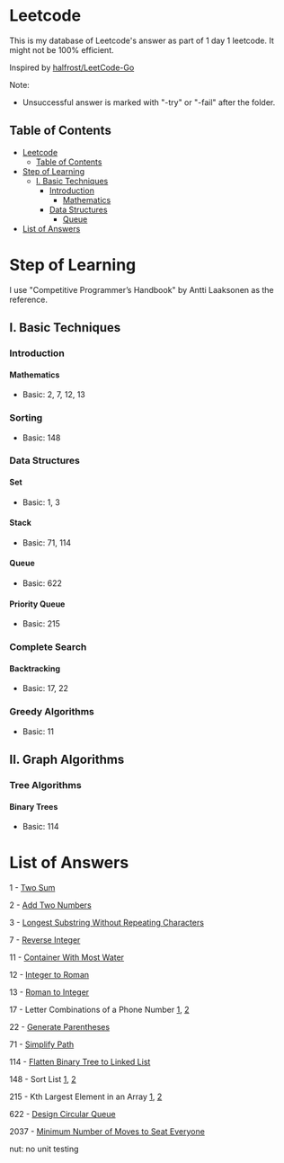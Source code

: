 # Leetcode

This is my database of Leetcode's answer as part of 1 day 1 leetcode. It might not be 100% efficient.

Inspired by [halfrost/LeetCode-Go](https://github.com/halfrost/LeetCode-Go)

Note:

- Unsuccessful answer is marked with "-try" or "-fail" after the folder.

## Table of Contents
- [Leetcode](#leetcode)
   * [Table of Contents](#table-of-contents)
- [Step of Learning](#step-of-learning)
   * [I. Basic Techniques](#i-basic-techniques)
      + [Introduction](#introduction)
         - [Mathematics](#mathematics)
      + [Data Structures](#data-structures)
         - [Queue](#queue)
- [List of Answers](#list-of-answers)

# Step of Learning
I use "Competitive Programmer’s Handbook" by Antti Laaksonen as the reference.

## I. Basic Techniques

### Introduction

#### Mathematics
  - Basic: 2, 7, 12, 13

### Sorting
  - Basic: 148

### Data Structures

#### Set
  - Basic: 1, 3

#### Stack
  - Basic: 71, 114

#### Queue
  - Basic: 622

#### Priority Queue
  - Basic: 215

### Complete Search
#### Backtracking
  - Basic: 17, 22

### Greedy Algorithms
  - Basic: 11

## II. Graph Algorithms

### Tree Algorithms

#### Binary Trees
- Basic: 114

# List of Answers
1 - [Two Sum](./0001.Two-Sum/1/two_sum.go)

2 - [Add Two Numbers](./0002.Add-Two-Numbers/1/add_two_numbers.go)

3 - [Longest Substring Without Repeating Characters](./0003.Longest-Substring-Without-Repeating-Characters/1/longest_substring_without_repeating_characters.go)

7 - [Reverse Integer](./0007.Reverse-Integer/1/reverse_integer.go)

11 - [Container With Most Water](./0011.Container-With-Most-Water/1/container_with_most_water.go)

12 - [Integer to Roman](./0012.Integer-to-Roman/1/integer_to_roman.go)

13 - [Roman to Integer](./0013.Roman-to-Integer/1/roman_to_integer.go)

17 - Letter Combinations of a Phone Number [1](./0017.Letter-Combinations-of-a-Phone-Number/1/letter_combinations_of_a_phone_number.go), [2](./0017.Letter-Combinations-of-a-Phone-Number/2/letter_combinations_of_a_phone_number.go)

22 - [Generate Parentheses](./0022.Generate-Parentheses/1/generate_parentheses.go)

71 - [Simplify Path](./0071.Simplify-Path/1/simplify_path.go)

114 - [Flatten Binary Tree to Linked List](./0114.Flatten-Binary-Tree-to-Linked-List/1/flatten_binary_tree_to_linked_list.go)

148 - Sort List [1](./0148.Sort-List/1/sort_list.go), [2](./0148.Sort-List/2/sort_list.go)

215 - Kth Largest Element in an Array [1](./0215.Kth-Largest-Element-in-an-Array/1/kth_largest_element_in_an_array.go), [2](./0215.Kth-Largest-Element-in-an-Array/2/kth_largest_element_in_an_array.go)

622 - [Design Circular Queue](./0622.Design-Circular-Queue/1/design_circular_queue.go)

2037 - [Minimum Number of Moves to Seat Everyone](./2037.Minimum-Number-of-Moves-to-Seat-Everyone/1/minimum_number_of_moves_to_seat_everyone.go)

nut: no unit testing
